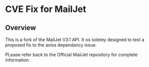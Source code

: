 # CVE Fix for MailJet

## Overview

This is a fork of the MailJet V3.1 API. It os soleley designed to test a proposed fix to the axios dependancy issue.

PLease refer back to the Official MailJet repository for complete information.
